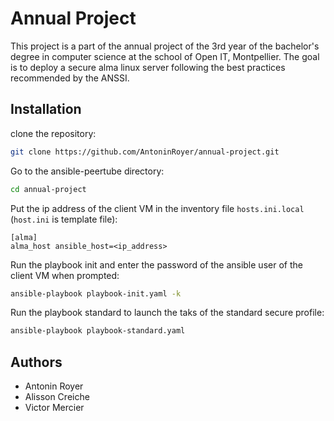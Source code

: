 # Annual Project
This project is a part of the annual project of the 3rd year of the bachelor's degree in computer science at the school of Open IT, Montpellier. The goal is to deploy a secure alma linux server following the best practices recommended by the ANSSI.

## Installation
clone the repository:
```bash
git clone https://github.com/AntoninRoyer/annual-project.git
```

Go to the ansible-peertube directory:
```bash
cd annual-project
```
Put the ip address of the client VM in the inventory file ```hosts.ini.local``` (`host.ini` is template file):
```config
[alma]
alma_host ansible_host=<ip_address>
```

Run the playbook init and enter the password of the ansible user of the client VM when prompted:
```bash
ansible-playbook playbook-init.yaml -k
```

Run the playbook standard to launch the taks of the standard secure profile:
```bash
ansible-playbook playbook-standard.yaml
```

## Authors
- Antonin Royer
- Alisson Creiche
- Victor Mercier